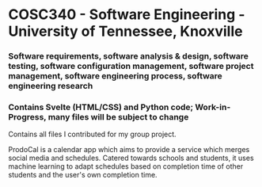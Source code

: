 # COSC340 - Software Engineering - University of Tennessee, Knoxville

### Software requirements, software analysis & design, software testing, software configuration management, software project management, software engineering process, software engineering research

### Contains Svelte (HTML/CSS) and Python code; Work-in-Progress, many files will be subject to change

Contains all files I contributed for my group project.

ProdoCal is a calendar app which aims to provide a service which merges social media and schedules. Catered towards schools and students, it uses machine learning to adapt schedules based on completion time of other students and the user's own completion time. 